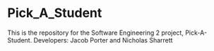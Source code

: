 # Pick_A_Student
This is the repository for the Software Engineering 2 project, Pick-A-Student. Developers: Jacob Porter and Nicholas Sharrett
